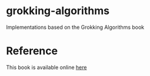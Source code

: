 # grokking-algorithms
Implementations based on the Grokking Algorithms book

# Reference
This book is available online [here](https://livebook.manning.com/book/grokking-algorithms/about-this-book/)
